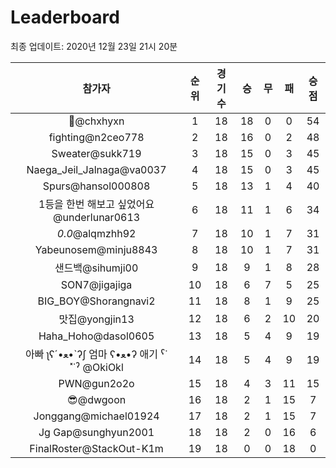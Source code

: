 # Leaderboard
최종 업데이트: 2020년 12월 23일 21시 20분




| 참가자 | 순위 | 경기수 | 승 | 무 | 패 | 승점 |
|:---:|:---:|:---:|:---:|:---:|:---:|:---:|
| 👑@chxhyxn | 1 | 18 | 18 | 0 | 0 | 54 |
| fighting@n2ceo778 | 2 | 18 | 16 | 0 | 2 | 48 |
| Sweater@sukk719 | 3 | 18 | 15 | 0 | 3 | 45 |
| Naega_Jeil_Jalnaga@va0037 | 4 | 18 | 15 | 0 | 3 | 45 |
| Spurs@hansol000808 | 5 | 18 | 13 | 1 | 4 | 40 |
| 1등을 한번 해보고 싶었어요@underlunar0613 | 6 | 18 | 11 | 1 | 6 | 34 |
| _0.0_@alqmzhh92 | 7 | 18 | 10 | 1 | 7 | 31 |
| Yabeunosem@minju8843 | 8 | 18 | 10 | 1 | 7 | 31 |
| 샌드백@sihumji00 | 9 | 18 | 9 | 1 | 8 | 28 |
| SON7@jigajiga | 10 | 18 | 6 | 7 | 5 | 25 |
| BIG_BOY@Shorangnavi2 | 11 | 18 | 8 | 1 | 9 | 25 |
| 맛집@yongjin13 | 12 | 18 | 6 | 2 | 10 | 20 |
| Haha_Hoho@dasol0605 | 13 | 18 | 5 | 4 | 9 | 19 |
|  아빠  ʅʕ´•ﻌ•`ʔʃ  엄마 ʕ•ﻌ•ʔ 애기 ˁ˙˟˙ˀ @OkiOkl | 14 | 18 | 5 | 4 | 9 | 19 |
| PWN@gun2o2o | 15 | 18 | 4 | 3 | 11 | 15 |
| 😎@dwgoon | 16 | 18 | 2 | 1 | 15 | 7 |
| Jonggang@michael01924 | 17 | 18 | 2 | 1 | 15 | 7 |
| Jg Gap@sunghyun2001 | 18 | 18 | 2 | 0 | 16 | 6 |
| FinalRoster@StackOut-K1m | 19 | 18 | 0 | 0 | 18 | 0 |